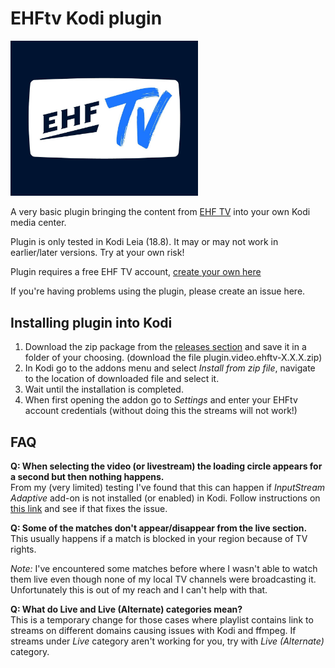 # EHFtv Kodi plugin

<img src="https://raw.githubusercontent.com/clearedTakeoff/plugin.video.ehftv/master/resources/ehf.jpg" alt="Logo" width="300"/>


A very basic plugin bringing the content from [EHF TV](https://ehftv.com) into your own Kodi media center.

Plugin is only tested in Kodi Leia (18.8). It may or may not work in earlier/later versions. Try at your own risk!

Plugin requires a free EHF TV account, [create your own here](https://ehfpayments.streamamg.com/account/freeregistration) 

If you're having problems using the plugin, please create an issue here.

## Installing plugin into Kodi
1. Download the zip package from the [releases section](https://github.com/clearedTakeoff/plugin.video.ehftv/releases) and save it in a folder of your choosing. (download the file plugin.video.ehftv-X.X.X.zip)
2. In Kodi go to the addons menu and select *Install from zip file*, navigate to the location of downloaded file and select it.
3. Wait until the installation is completed.
4. When first opening the addon go to *Settings* and enter your EHFtv account credentials (without doing this the streams will not work!)

## FAQ
__Q: When selecting the video (or livestream) the loading circle appears for a second but then nothing happens.__  
From my (very limited) testing I've found that this can happen if *InputStream Adaptive* add-on is not installed (or enabled) in Kodi. Follow instructions on [this link](https://kodi.wiki/view/Add-on:InputStream_Adaptive) and see if that fixes the issue.

__Q: Some of the matches don't appear/disappear from the live section.__  
This usually happens if a match is blocked in your region because of TV rights.

*Note:* I've encountered some matches before where I wasn't able to watch them live even though none of my local TV channels were broadcasting it. Unfortunately this is out of my reach and I can't help with that.

__Q: What do Live and Live (Alternate) categories mean?__  
This is a temporary change for those cases where playlist contains link to streams on different domains causing issues with Kodi and ffmpeg. If streams under _Live_ category aren't working for you, try with _Live (Alternate)_ category.